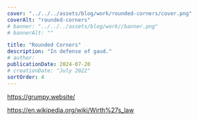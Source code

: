 ```yaml
---
cover: "../../../assets/blog/work/rounded-corners/cover.png"
coverAlt: "rounded-corners"
# banner: "../../../assets/blog/work//banner.png"
# bannerAlt: ""

title: "Rounded Corners"
description: "In defense of gaud."
# author:
publicationDate: 2024-07-20
# creationDate: "July 2022"
sortOrder: 4
---
```


https://grumpy.website/

https://en.wikipedia.org/wiki/Wirth%27s_law